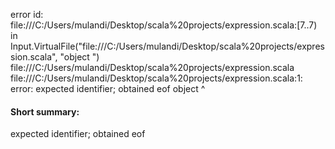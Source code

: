 error id: file:///C:/Users/mulandi/Desktop/scala%20projects/expression.scala:[7..7) in Input.VirtualFile("file:///C:/Users/mulandi/Desktop/scala%20projects/expression.scala", "object ")
file:///C:/Users/mulandi/Desktop/scala%20projects/expression.scala
file:///C:/Users/mulandi/Desktop/scala%20projects/expression.scala:1: error: expected identifier; obtained eof
object 
       ^
#### Short summary: 

expected identifier; obtained eof